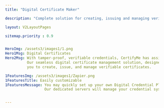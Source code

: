```yaml
---
title: "Digital Certificate Maker"

description: "Complete solution for creating, issuing and managing verifiable digital certificates"

layout: V2LayoutPages

sitemap.priority : 0.9


HeroImg: /assets3/images1/1.png
Hero1Msg: Digital Certificates
Hero2Msg: With tamper-proof, verifiable credentials, CertifyMe has assisted 1000+ users in 190 countries.
          Our seamless digital certificate management solution, designed with security first in mind, allows
          you to create, issue, and manage verifiable certificates.

1FeaturesImg: /assets3/images1/Zapier.png
1FeaturesTitle: Easily customizable
1FeaturesMessage: You may quickly set up your own Digital Credential Platform in the business domain with CertifyMe's White Labeled solutions. 
                  Our dedicated servers will manage your credential systems, guaranteeing a high level of security and customization.


---
```

